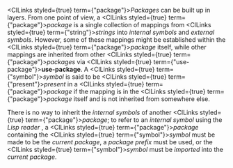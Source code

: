  



<ClLinks styled={true} term={"package"}><i>Packages</i></ClLinks> can be built up in layers. From one point of view, a <ClLinks styled={true} term={"package"}><i>package</i></ClLinks> is a single collection of mappings from <ClLinks styled={true} term={"string"}><i>strings</i></ClLinks> into *internal symbols* and *external symbols*. However, some of these mappings might be established within the <ClLinks styled={true} term={"package"}><i>package</i></ClLinks> itself, while other mappings are inherited from other <ClLinks styled={true} term={"package"}><i>packages</i></ClLinks> via <ClLinks styled={true} term={"use-package"}><b>use-package</b></ClLinks>. A <ClLinks styled={true} term={"symbol"}><i>symbol</i></ClLinks> is said to be <ClLinks styled={true} term={"present"}><i>present</i></ClLinks> in a <ClLinks styled={true} term={"package"}><i>package</i></ClLinks> if the mapping is in the <ClLinks styled={true} term={"package"}><i>package</i></ClLinks> itself and is not inherited from somewhere else. 



There is no way to inherit the *internal symbols* of another <ClLinks styled={true} term={"package"}><i>package</i></ClLinks>; to refer to an *internal symbol* using the *Lisp reader* , a <ClLinks styled={true} term={"package"}><i>package</i></ClLinks> containing the <ClLinks styled={true} term={"symbol"}><i>symbol</i></ClLinks> must be made to be the *current package*, a *package prefix* must be used, or the <ClLinks styled={true} term={"symbol"}><i>symbol</i></ClLinks> must be *imported* into the *current package*. 



